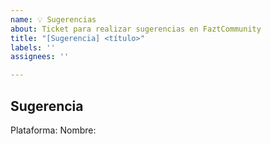```yaml
---
name: 💡 Sugerencias
about: Ticket para realizar sugerencias en FaztCommunity
title: "[Sugerencia] <título>"
labels: ''
assignees: ''

---
```


## Sugerencia
Plataforma: <!-- En dónde te gustaría ver la mejora: ej: Discord -->
Nombre: <!-- Tu nombre en dicha plataforma -->

<!-- Descripción de la propuesta -->

<!-- El por qué de la sugerencia -->
